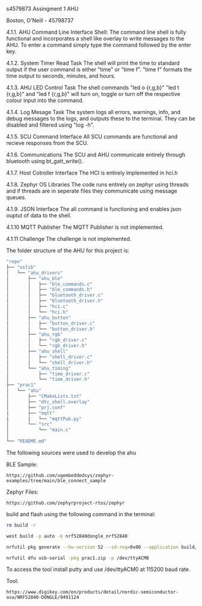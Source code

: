 s4579873 Assingment 1 AHU

Boston, O'Neill - 45798737

4.1.1. AHU Command Line Interface Shell:
The command line shell is fully functional and incorporates a shell like overlay to write messages to the AHU. To enter a command simply type the command followed by the enter key.

4.1.2. System Timer Read Task
The shell will print the time to standard output if the user command is either "time" or "time f". "time f" formats the time output to seconds, minutes, and hours.

4.1.3. AHU LED Control Task
The shell commands "led o {r,g,b}" "led t {r,g,b}" and "led f {r,g,b}" will turn on, toggle or turn off the respective colour input into the command.

4.1.4. Log Mesage Task
The system logs all errors, warnings, info, and debug messages to the logs, and outputs these to the terminal. They can be disabled and filtered using "log -h".

4.1.5. SCU Command Interface
All SCU commands are functional and recieve responses from the SCU.

4.1.6. Communications
The SCU and AHU communicate entirely through bluetooth using bt_gatt_write().

4.1.7. Host Cotroller Interface
The HCI is entirely implemented in hci.h

4.1.8. Zephyr OS Libraries
The code runs entirely on zephyr using threads and if threads are in seperate files they communicate using message queues.

4.1.9. JSON Interface
The all command is functioning and enables json ouptut of data to the shell.

4.1.10 MQTT Publisher
The MQTT Publisher is not implemented.

4.1.11 Challenge
The challenge is not implemented.



The folder structure of the AHU for this project is:

```bash
"repo"
├── "oslib"
│   └── "ahu_drivers"
│       ├── "ahu_ble"
│       │   ├── "ble_commands.c"
│       │   ├── "ble_commands.h"
│       │   ├── "bluetooth_driver.c"
│       │   ├── "bluetooth_driver.h"
│       │   ├── "hci.c"
│       │   └── "hci.h"
│       ├── "ahu_button"
│       │   ├── "button_driver.c"
│       │   └── "button_driver.h"
│       ├── "ahu_rgb"
│       │   ├── "rgb_driver.c"
│       │   └── "rgb_driver.h"
│       ├── "ahu_shell"
│       │   ├── "shell_driver.c"
│       │   └── "shell_driver.h"
│       └── "ahu_timing"
│           ├── "time_driver.c"
│           └── "time_driver.h"
├── "prac1"
│   └── "ahu"
│       ├── "CMakeLists.txt"
│       ├── "dtc_shell.overlay"
│       ├── "prj.conf"
|       ├── "mqtt"
|       |   └── "mqttPub.py"
│       └── "src"
│           └── "main.c"
│   
└── "README.md"
```

The following sources were used to develop the ahu

BLE Sample:
```
https://github.com/uqembeddedsys/zephyr-examples/tree/main/ble_connect_sample
```
Zephyr Files:
```
https://github.com/zephyrproject-rtos/zephyr 
```

build and flash using the following command in the terminal:

```bash
rm build -r

west build -p auto -b nrf52840dongle_nrf52840

nrfutil pkg generate --hw-version 52 --sd-req=0x00 --application build/zephyr/zephyr.hex         --application-version 1 prac1.zip

nrfutil dfu usb-serial -pkg prac1.zip -p /dev/ttyACM0
```

To access the tool install putty and use /dev/ttyACM0 at 115200 baud rate.

Tool:
```
https://www.digikey.com/en/products/detail/nordic-semiconductor-asa/NRF52840-DONGLE/9491124
```